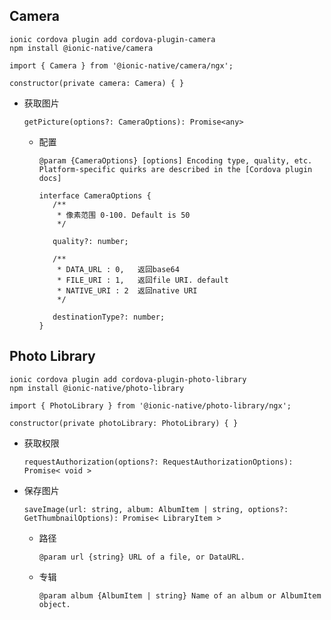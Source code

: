 ## Camera

```
ionic cordova plugin add cordova-plugin-camera
npm install @ionic-native/camera
```

```
import { Camera } from '@ionic-native/camera/ngx';

constructor(private camera: Camera) { }
```

+ 获取图片

   ```
   getPicture(options?: CameraOptions): Promise<any>
   ```

   + 配置
   
      ```
      @param {CameraOptions} [options] Encoding type, quality, etc. Platform-specific quirks are described in the [Cordova plugin docs]
      ```
      
       ```
       interface CameraOptions {
          /**
           * 像素范围 0-100. Default is 50
           */

          quality?: number;

          /**
           * DATA_URL : 0,   返回base64
           * FILE_URI : 1,   返回file URI. default
           * NATIVE_URI : 2  返回native URI
           */

          destinationType?: number;
       }
       ```




## Photo Library

```
ionic cordova plugin add cordova-plugin-photo-library
npm install @ionic-native/photo-library
```

```
import { PhotoLibrary } from '@ionic-native/photo-library/ngx';

constructor(private photoLibrary: PhotoLibrary) { }
```

+ 获取权限

   ```
   requestAuthorization(options?: RequestAuthorizationOptions): Promise< void >
   ```

+ 保存图片

   ```
   saveImage(url: string, album: AlbumItem | string, options?: GetThumbnailOptions): Promise< LibraryItem >
   ```
   
   + 路径
   
      ```
      @param url {string} URL of a file, or DataURL.
      ```
   
   + 专辑
   
      ```
      @param album {AlbumItem | string} Name of an album or AlbumItem object.
      ```
